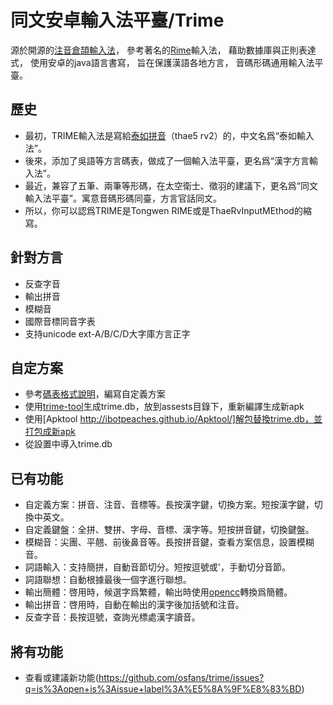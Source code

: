 同文安卓輸入法平臺/Trime
=====
源於開源的[注音倉頡輸入法]，
參考著名的[Rime]輸入法，
藉助數據庫與正則表達式，
使用安卓的java語言書寫，
旨在保護漢語各地方言，
音碼形碼通用輸入法平臺。

## 歷史
- 最初，TRIME輸入法是寫給[泰如拼音]（thae5 rv2）的，中文名爲“泰如輸入法”。
- 後來，添加了吳語等方言碼表，做成了一個輸入法平臺，更名爲“漢字方言輸入法”。
- 最近，兼容了五筆、兩筆等形碼，在太空衛士、徵羽的建議下，更名爲“同文輸入法平臺”。寓意音碼形碼同臺，方言官話同文。
- 所以，你可以認爲TRIME是Tongwen RIME或是ThaeRvInputMEthod的縮寫。

## 針對方言
- 反查字音
- 輸出拼音
- 模糊音
- 國際音標同音字表
- 支持unicode ext-A/B/C/D大字庫方言正字

## 自定方案
- 參考[碼表格式說明](https://github.com/osfans/trime-tool/blob/master/data/README.md)，編寫自定義方案
- 使用[trime-tool]生成trime.db，放到assests目錄下，重新編譯生成新apk
- 使用[Apktool http://ibotpeaches.github.io/Apktool/]解包替換trime.db，並打包成新apk
- 從設置中導入trime.db

## 已有功能
- 自定義方案：拼音、注音、音標等。長按漢字鍵，切換方案。短按漢字鍵，切換中英文。
- 自定義鍵盤：全拼、雙拼、字母、音標、漢字等。短按拼音鍵，切換鍵盤。
- 模糊音：尖團、平翹、前後鼻音等。長按拼音鍵，查看方案信息，設置模糊音。
- 詞語輸入：支持簡拼，自動音節切分。短按逗號或'，手動切分音節。
- 詞語聯想：自動根據最後一個字進行聯想。
- 輸出簡體：啓用時，候選字爲繁體，輸出時使用[opencc]轉換爲簡體。
- 輸出拼音：啓用時，自動在輸出的漢字後加括號和注音。
- 反查字音：長按逗號，查詢光標處漢字讀音。

## 將有功能
- 查看或建議新功能(https://github.com/osfans/trime/issues?q=is%3Aopen+is%3Aissue+label%3A%E5%8A%9F%E8%83%BD)

[trime-tool]: https://github.com/osfans/trime-tool/
[opencc]: https://github.com/BYVoid/OpenCC
[Rime]: https://code.google.com/p/rimeime/
[注音倉頡輸入法]: https://code.google.com/p/android-traditional-chinese-ime/
[泰如拼音]: http://tieba.baidu.com/f?kw=%E6%B3%B0%E5%A6%82
